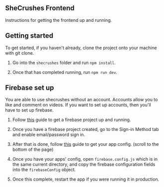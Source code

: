 ## SheCrushes Frontend

Instructions for getting the frontend up and running.

## Getting started

To get started, if you haven't already, clone the project onto your machine with git clone.

1. Go into the `shecrushes` folder and run `npm install`.

2. Once that has completed running, run `npm run dev`.

## Firebase set up

You are able to use shecrushes without an account. Accounts allow you to like and comment on videos. If you want to set up accounts, then you'll have to set up firebase.

1. Follow [this](https://firebase.google.com/docs/web/setup) guide to get a firebase project up and running.

2. Once you have a firebase project created, go to the Sign-in Method tab and enable email/password sign in.

3. After that is done, follow [this](https://support.google.com/firebase/answer/7015592?hl=en#zippy=%2Cin-this-article) guide to get your app config. (scroll to the bottom of the page)

4. Once you have your apps' config, open `firebase.config.js` which is in the same current directory, and copy the firebase configuration fields into the `firebaseConfig` object.

5. Once this complete, restart the app if you were running it in production.
